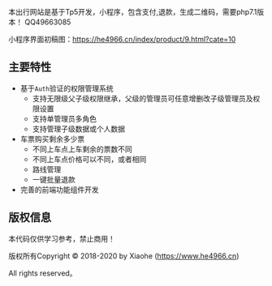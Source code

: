 本出行网站是基于Tp5开发，小程序，包含支付,退款，生成二维码，需要php7.1版本！
QQ49663085

小程序界面初稿图：https://he4966.cn/index/product/9.html?cate=10

## 主要特性

* 基于`Auth`验证的权限管理系统
    * 支持无限级父子级权限继承，父级的管理员可任意增删改子级管理员及权限设置
    * 支持单管理员多角色
    * 支持管理子级数据或个人数据
* 车票购买剩余多少票
    * 不同上车点上车剩余的票数不同
    * 不同上车点价格可以不同，或者相同
    * 路线管理
    * 一键批量退款
* 完善的前端功能组件开发

## 

## 版权信息
本代码仅供学习参考，禁止商用！

版权所有Copyright © 2018-2020 by Xiaohe (https://www.he4966.cn)

All rights reserved。

